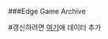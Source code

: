 ###Edge Game Archive

#갱신하려면 [여기](https://docs.google.com/spreadsheets/d/1RoujVUSQD7mOI2tpeqBszpjjt4tkgLEpr1LHcWND3O8/edit?usp=sharing)에 데이터 추가
